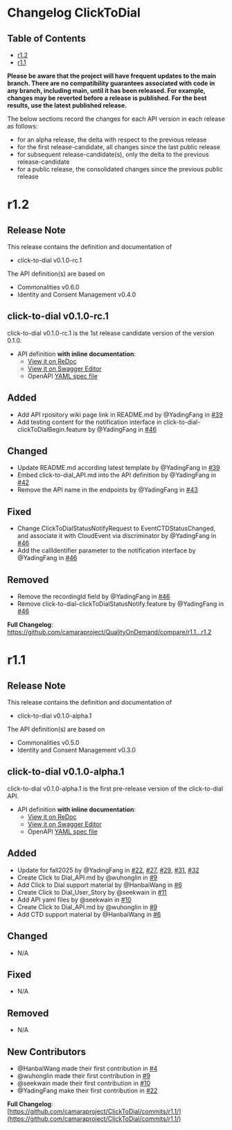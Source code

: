# Changelog ClickToDial

## Table of Contents

- [r1.2](#r12)
- [r1.1](#r11)

**Please be aware that the project will have frequent updates to the main branch. There are no compatibility guarantees associated with code in any branch, including main, until it has been released. For example, changes may be reverted before a release is published. For the best results, use the latest published release.**

The below sections record the changes for each API version in each release as follows:

- for an alpha release, the delta with respect to the previous release
- for the first release-candidate, all changes since the last public release
- for subsequent release-candidate(s), only the delta to the previous release-candidate
- for a public release, the consolidated changes since the previous public release

# r1.2

## Release Note

This release contains the definition and documentation of

- click-to-dial v0.1.0-rc.1

The API definition(s) are based on

- Commonalities v0.6.0
- Identity and Consent Management v0.4.0

## click-to-dial v0.1.0-rc.1

click-to-dial v0.1.0-rc.1 is the 1st release candidate version of the version 0.1.0.
- API definition **with inline documentation**:
  - [View it on ReDoc](https://redocly.github.io/redoc/?url=https://raw.githubusercontent.com/camaraproject/ClickToDial/r1.2/code/API_definitions/click-to-dial.yaml&nocors)
  - [View it on Swagger Editor](https://editor.swagger.io/?url=https://raw.githubusercontent.com/camaraproject/ClickToDial/r1.2/code/API_definitions/click-to-dial.yaml)
  - OpenAPI [YAML spec file](https://github.com/camaraproject/ClickToDial/blob/r1.2/code/API_definitions/click-to-dial.yaml)

## Added

- Add API rpository wiki page link in README.md by @YadingFang in [#39](https://github.com/camaraproject/ClickToDial/pull/39)
- Add testing content for the notification interface in click-to-dial-clickToDialBegin.feature by @YadingFang in [#46](https://github.com/camaraproject/ClickToDial/pull/46)

## Changed

- Update README.md according latest template by @YadingFang in [#39](https://github.com/camaraproject/ClickToDial/pull/39)
- Embed click-to-dial_API.md into the API definition by @YadingFang in [#42](https://github.com/camaraproject/ClickToDial/pull/42)
- Remove the API name in the endpoints by @YadingFang in [#43](https://github.com/camaraproject/ClickToDial/pull/43)

## Fixed

- Change ClickToDialStatusNotifyRequest to EventCTDStatusChanged, and associate it with CloudEvent via discriminator by @YadingFang in [#46](https://github.com/camaraproject/ClickToDial/pull/46)
- Add the callIdentifier parameter to the notification interface by @YadingFang in [#46](https://github.com/camaraproject/ClickToDial/pull/46)

## Removed

- Remove the recordingId field by @YadingFang in [#46](https://github.com/camaraproject/ClickToDial/pull/46)
- Remove click-to-dial-clickToDialStatusNotify.feature by @YadingFang in [#46](https://github.com/camaraproject/ClickToDial/pull/46)

**Full Changelog**: https://github.com/camaraproject/QualityOnDemand/compare/r1.1...r1.2

# r1.1

## Release Note

This release contains the definition and documentation of

- click-to-dial v0.1.0-alpha.1

The API definition(s) are based on

- Commonalities v0.5.0
- Identity and Consent Management v0.3.0

## click-to-dial v0.1.0-alpha.1

click-to-dial v0.1.0-alpha.1 is the first pre-release version of the click-to-dial API.
- API definition **with inline documentation**:
  - [View it on ReDoc](https://redocly.github.io/redoc/?url=https://raw.githubusercontent.com/camaraproject/ClickToDial/r1.1/code/API_definitions/click-to-dial.yaml&nocors)
  - [View it on Swagger Editor](https://camaraproject.github.io/swagger-ui/?url=https://raw.githubusercontent.com/camaraproject/ClickToDial/r1.1/code/API_definitions/click-to-dial.yaml)
  - OpenAPI [YAML spec file](https://github.com/camaraproject/ClickToDial/blob/r1.1/code/API_definitions/click-to-dial.yaml)

## Added

- Update for fall2025 by @YadingFang in [#22](https://github.com/camaraproject/ClickToDial/pull/22), [#27](https://github.com/camaraproject/ClickToDial/pull/27), [#29](https://github.com/camaraproject/ClickToDial/pull/29), [#31](https://github.com/camaraproject/ClickToDial/pull/31), [#32](https://github.com/camaraproject/ClickToDial/pull/32)
- Create Click to Dial_API.md by @wuhonglin in [#9](https://github.com/camaraproject/ClickToDial/pull/9)
- Add Click to Dial support material by @HanbaiWang  in [#6](https://github.com/camaraproject/ClickToDial/pull/6)
- Create Click to Dial_User_Story by @seekwain in [#11](https://github.com/camaraproject/ClickToDial/pull/11)
- Add API yaml files by @seekwain in [#10](https://github.com/camaraproject/ClickToDial/pull/10)
- Create Click to Dial_API.md by @wuhonglin in [#9](https://github.com/camaraproject/ClickToDial/pull/9)
- Add CTD support material by @HanbaiWang  in [#6](https://github.com/camaraproject/ClickToDial/pull/6)

## Changed

- N/A

## Fixed

- N/A

## Removed

- N/A

## New Contributors

- @HanbaiWang made their first contribution in [#4](https://github.com/camaraproject/ClickToDial/pull/4)
- @wuhonglin made their first contribution in [#9](https://github.com/camaraproject/ClickToDial/pull/9)
- @seekwain made their first contribution in [#10](https://github.com/camaraproject/ClickToDial/pull/10)
- @YadingFang make their first contribution in [#22](https://github.com/camaraproject/ClickToDial/pull/22)

**Full Changelog**: [https://github.com/camaraproject/ClickToDial/commits/r1.1/](https://github.com/camaraproject/ClickToDial/commits/r1.1/)
